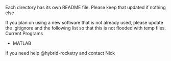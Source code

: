 Each directory has its own README file. Please keep that updated if nothing else

If you plan on using a new software that is not already used, please update the .gitignore and the following list so that this is not flooded with temp files.
Current Programs
- MATLAB

If you need help @hybrid-rocketry and contact Nick
